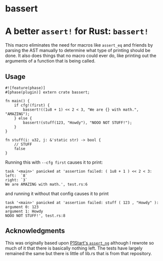 bassert
=======

# A better `assert!` for Rust: `bassert!`

This macro eliminates the need for macros like `assert_eq` and friends
by parsing the AST manually to determine what type of printing should
be done. It also does things that no macro could ever do, like printing
out the arguments of a function that is being called.

## Usage

```
#![feature(phase)]
#[phase(plugin)] extern crate bassert;

fn main() {
    if cfg!(first) {
        bassert!((1u8 + 1) << 2 < 3, "We are {} with math.", "AMAZING");
    } else {
        bassert!(stuff(123, "Howdy"), "NOOO NOT STUFF!");
    }
}

fn stuff(i: u32, j: &'static str) -> bool {
    // STUFF
    false
}
```

Running this with `--cfg first` causes it to print:
```
task '<main>' panicked at 'assertion failed: ( 1u8 + 1 ) << 2 < 3:
left:  `8`
right: `3`
We are AMAZING with math.', test.rs:6
```
and running it without that config causes it to print
```
task '<main>' panicked at 'assertion failed: stuff ( 123 , "Howdy" ):
argument 0: 123
argument 1: Howdy
NOOO NOT STUFF!', test.rs:8
```

## Acknowledgments
This was originally based upon [P1Start's `assert_ng`](https://github.com/P1start/assert_ng)
although I rewrote so much of it that there is basically nothing left. The
tests have largely remained the same but there is little of lib.rs that is from
that repository.
